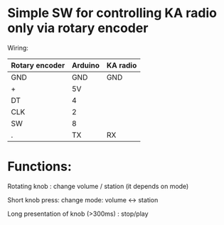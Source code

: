Simple SW for controlling KA radio only via rotary encoder
==========================================================

Wiring:

Rotary encoder |  Arduino | KA radio
------------ | -------------| -------------
GND|GND|GND
+|5V
DT|4
CLK|2
SW|8
.|TX|RX

Functions:
============================
Rotating knob : change volume / station (it depends on mode)

Short knob press: change mode: volume <-> station

Long presentation of knob (>300ms) : stop/play  
